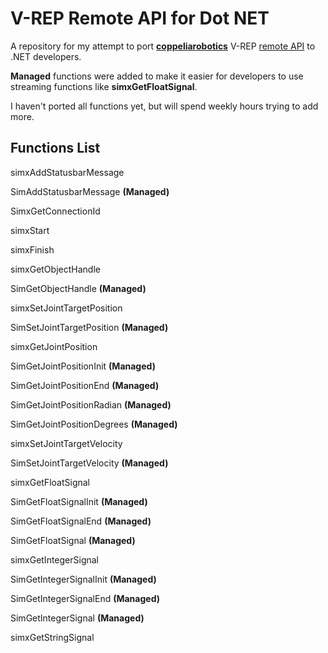 # V-REP Remote API for Dot NET
A repository for my attempt to port **[coppeliarobotics](http://www.coppeliarobotics.com/)** V-REP [remote API](http://www.coppeliarobotics.com/helpFiles/en/remoteApiOverview.htm) to .NET developers.

**Managed** functions were added to make it easier for developers to use streaming functions like **simxGetFloatSignal**.

I haven't ported all functions yet, but will spend weekly hours trying to add more.

**Functions List**
------------------

simxAddStatusbarMessage

SimAddStatusbarMessage **(Managed)**

SimxGetConnectionId

simxStart

simxFinish

simxGetObjectHandle

SimGetObjectHandle **(Managed)**

simxSetJointTargetPosition

SimSetJointTargetPosition **(Managed)**

simxGetJointPosition

SimGetJointPositionInit **(Managed)**

SimGetJointPositionEnd **(Managed)**

SimGetJointPositionRadian **(Managed)**

SimGetJointPositionDegrees **(Managed)**

simxSetJointTargetVelocity

SimSetJointTargetVelocity **(Managed)**

simxGetFloatSignal

SimGetFloatSignalInit **(Managed)**

SimGetFloatSignalEnd **(Managed)**

SimGetFloatSignal **(Managed)**

simxGetIntegerSignal

SimGetIntegerSignalInit **(Managed)**

SimGetIntegerSignalEnd **(Managed)**

SimGetIntegerSignal **(Managed)**

simxGetStringSignal
 
